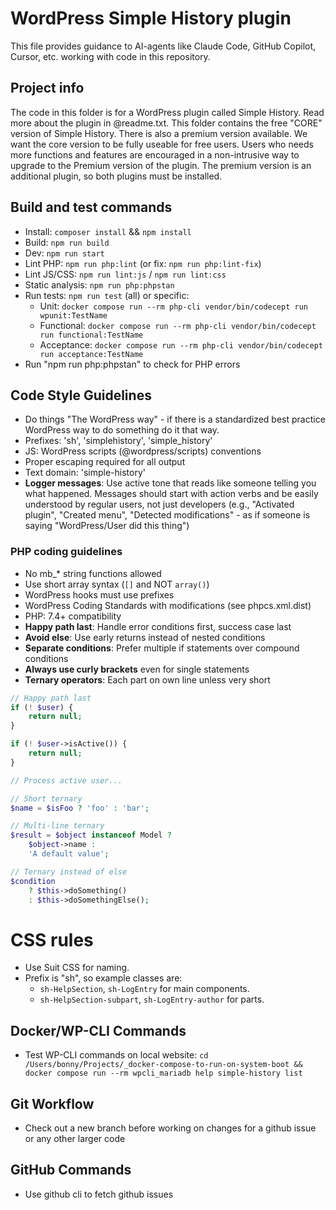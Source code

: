 # WordPress Simple History plugin

This file provides guidance to AI-agents like Claude Code, GitHub Copilot, Cursor, etc. working with code in this repository.

## Project info

The code in this folder is for a WordPress plugin called Simple History.
Read more about the plugin in @readme.txt.
This folder contains the free "CORE" version of Simple History. There is also a premium version available.
We want the core version to be fully useable for free users. Users who needs more functions and features are encouraged in a non-intrusive way to upgrade to the Premium version of the plugin. The premium version is an additional plugin, so both plugins must be installed.

## Build and test commands

-   Install: `composer install` && `npm install`
-   Build: `npm run build`
-   Dev: `npm run start`
-   Lint PHP: `npm run php:lint` (or fix: `npm run php:lint-fix`)
-   Lint JS/CSS: `npm run lint:js` / `npm run lint:css`
-   Static analysis: `npm run php:phpstan`
-   Run tests: `npm run test` (all) or specific:
    -   Unit: `docker compose run --rm php-cli vendor/bin/codecept run wpunit:TestName`
    -   Functional: `docker compose run --rm php-cli vendor/bin/codecept run functional:TestName`
    -   Acceptance: `docker compose run --rm php-cli vendor/bin/codecept run acceptance:TestName`
-   Run "npm run php:phpstan" to check for PHP errors

## Code Style Guidelines

-   Do things "The WordPress way" - if there is a standardized best practice WordPress way to do something do it that way.
-   Prefixes: 'sh', 'simplehistory', 'simple_history'
-   JS: WordPress scripts (@wordpress/scripts) conventions
-   Proper escaping required for all output
-   Text domain: 'simple-history'
-   **Logger messages**: Use active tone that reads like someone telling you what happened. Messages should start with action verbs and be easily understood by regular users, not just developers (e.g., "Activated plugin", "Created menu", "Detected modifications" - as if someone is saying "WordPress/User did this thing")

### PHP coding guidelines

-   No mb\_\* string functions allowed
-   Use short array syntax (`[]` and NOT `array()`)
-   WordPress hooks must use prefixes
-   WordPress Coding Standards with modifications (see phpcs.xml.dist)
-   PHP: 7.4+ compatibility
-   **Happy path last**: Handle error conditions first, success case last
-   **Avoid else**: Use early returns instead of nested conditions
-   **Separate conditions**: Prefer multiple if statements over compound conditions
-   **Always use curly brackets** even for single statements
-   **Ternary operators**: Each part on own line unless very short

```php
// Happy path last
if (! $user) {
    return null;
}

if (! $user->isActive()) {
    return null;
}

// Process active user...

// Short ternary
$name = $isFoo ? 'foo' : 'bar';

// Multi-line ternary
$result = $object instanceof Model ?
    $object->name :
    'A default value';

// Ternary instead of else
$condition
    ? $this->doSomething()
    : $this->doSomethingElse();
```

# CSS rules

-   Use Suit CSS for naming.
-   Prefix is "sh", so example classes are:
    -   `sh-HelpSection`, `sh-LogEntry` for main components.
    -   `sh-HelpSection-subpart`, `sh-LogEntry-author` for parts.

## Docker/WP-CLI Commands

-   Test WP-CLI commands on local website: `cd /Users/bonny/Projects/_docker-compose-to-run-on-system-boot && docker compose run --rm wpcli_mariadb help simple-history list`

## Git Workflow

-   Check out a new branch before working on changes for a github issue or any other larger code

## GitHub Commands

-   Use github cli to fetch github issues
